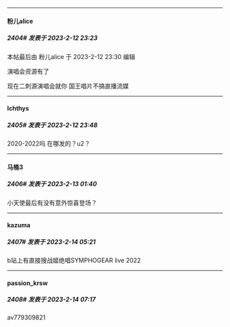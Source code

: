 
*****

####  粉儿alice  
##### 2404#       发表于 2023-2-12 23:23

 本帖最后由 粉儿alice 于 2023-2-12 23:30 编辑 

演唱会资源有了

现在二刺源演唱会就你 国王唱片不搞直播流媒


*****

####  Ichthys  
##### 2405#       发表于 2023-2-12 23:48

2020-2022吗 在哪发的？u2？


*****

####  马桶3  
##### 2406#       发表于 2023-2-13 01:40

小天使最后有没有意外惊喜登场？


*****

####  kazuma  
##### 2407#       发表于 2023-2-14 05:21

b站上有直接搜战姬绝唱SYMPHOGEAR live 2022


*****

####  passion_krsw  
##### 2408#       发表于 2023-2-14 07:17

av779309821

